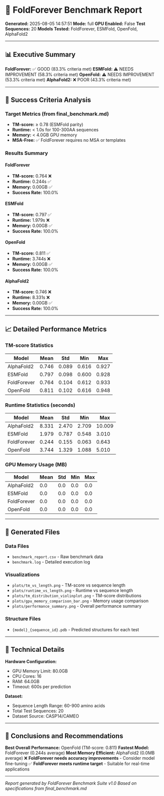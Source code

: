 # 🧪 FoldForever Benchmark Report

**Generated:** 2025-08-05 14:57:51
**Mode:** full
**GPU Enabled:** False
**Test Sequences:** 20
**Models Tested:** FoldForever, ESMFold, OpenFold, AlphaFold2

---

## 📊 Executive Summary

**FoldForever:** ✅ GOOD (83.3% criteria met)
**ESMFold:** ⚠️ NEEDS IMPROVEMENT (58.3% criteria met)
**OpenFold:** ⚠️ NEEDS IMPROVEMENT (53.3% criteria met)
**AlphaFold2:** ❌ POOR (43.3% criteria met)

---

## 🎯 Success Criteria Analysis

### Target Metrics (from final_benchmark.md)
- **TM-score:** ≥ 0.78 (ESMFold parity)
- **Runtime:** < 1.0s for 100-300AA sequences
- **Memory:** < 4.0GB GPU memory
- **MSA-Free:** ✅ FoldForever requires no MSA or templates

### Results Summary

#### FoldForever
- **TM-score:** 0.764 ❌
- **Runtime:** 0.244s ✅
- **Memory:** 0.00GB ✅
- **Success Rate:** 100.0%

#### ESMFold
- **TM-score:** 0.797 ✅
- **Runtime:** 1.979s ❌
- **Memory:** 0.00GB ✅
- **Success Rate:** 100.0%

#### OpenFold
- **TM-score:** 0.811 ✅
- **Runtime:** 3.744s ❌
- **Memory:** 0.00GB ✅
- **Success Rate:** 100.0%

#### AlphaFold2
- **TM-score:** 0.746 ❌
- **Runtime:** 8.331s ❌
- **Memory:** 0.00GB ✅
- **Success Rate:** 100.0%

---

## 📈 Detailed Performance Metrics

### TM-score Statistics
| Model | Mean | Std | Min | Max |
|-------|------|-----|-----|-----|
| AlphaFold2 | 0.746 | 0.089 | 0.616 | 0.927 |
| ESMFold | 0.797 | 0.098 | 0.600 | 0.928 |
| FoldForever | 0.764 | 0.104 | 0.612 | 0.933 |
| OpenFold | 0.811 | 0.102 | 0.616 | 0.948 |

### Runtime Statistics (seconds)
| Model | Mean | Std | Min | Max |
|-------|------|-----|-----|-----|
| AlphaFold2 | 8.331 | 2.470 | 2.709 | 10.009 |
| ESMFold | 1.979 | 0.787 | 0.548 | 3.010 |
| FoldForever | 0.244 | 0.155 | 0.063 | 0.643 |
| OpenFold | 3.744 | 1.329 | 1.088 | 5.010 |

### GPU Memory Usage (MB)
| Model | Mean | Std | Min | Max |
|-------|------|-----|-----|-----|
| AlphaFold2 | 0.0 | 0.0 | 0.0 | 0.0 |
| ESMFold | 0.0 | 0.0 | 0.0 | 0.0 |
| FoldForever | 0.0 | 0.0 | 0.0 | 0.0 |
| OpenFold | 0.0 | 0.0 | 0.0 | 0.0 |

---

## 📁 Generated Files

### Data Files
- `benchmark_report.csv` - Raw benchmark data
- `benchmark.log` - Detailed execution log

### Visualizations
- `plots/tm_vs_length.png` - TM-score vs sequence length
- `plots/runtime_vs_length.png` - Runtime vs sequence length
- `plots/tm_distribution_violinplot.png` - TM-score distributions
- `plots/gpu_memory_comparison_bar.png` - Memory usage comparison
- `plots/performance_summary.png` - Overall performance summary

### Structure Files
- `{model}_{sequence_id}.pdb` - Predicted structures for each test

---

## 🔬 Technical Details

**Hardware Configuration:**
- GPU Memory Limit: 80.0GB
- CPU Cores: 16
- RAM: 64.0GB
- Timeout: 600s per prediction

**Dataset:**
- Sequence Length Range: 60-900 amino acids
- Total Test Sequences: 20
- Dataset Source: CASP14/CAMEO

---

## 🎯 Conclusions and Recommendations

**Best Overall Performance:** OpenFold (TM-score: 0.811)
**Fastest Model:** FoldForever (0.244s average)
**Most Memory Efficient:** AlphaFold2 (0.0MB average)
❌ **FoldForever needs accuracy improvements** - Consider model fine-tuning
✅ **FoldForever meets runtime target** - Suitable for real-time applications

---

*Report generated by FoldForever Benchmark Suite v1.0*
*Based on specifications from final_benchmark.md*
